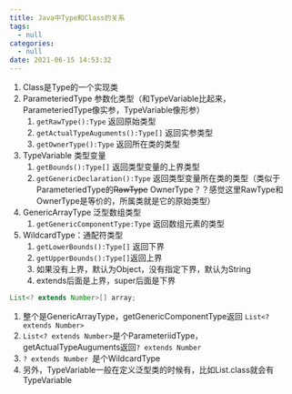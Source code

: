 ```yaml
---
title: Java中Type和Class的关系
tags:
  - null
categories:
  - null
date: 2021-06-15 14:53:32
---
```




1. Class是Type的一个实现类
2. ParameteriedType 参数化类型（和TypeVariable比起来，ParameteriedType像实参，TypeVariable像形参）
   1. `getRawType():Type` 返回原始类型
   2. `getActualTypeAuguments():Type[]` 返回实参类型
   3. `getOwnerType():Type` 返回所在类的类型
3. TypeVariable 类型变量
   1. `getBounds():Type[]`  返回类型变量的上界类型
   2. `getGenericDeclaration():Type` 返回类型变量所在类的类型（类似于ParameteriedType的~~RawType~~ OwnerType？？感觉这里RawType和OwnerType是等价的，所属类就是它的原始类型）
4. GenericArrayType 泛型数组类型
   1. `getGenericComponentType:Type` 返回数组元素的类型
5. WildcardType：通配符类型
   1. `getLowerBounds():Type[]` 返回下界
   2. `getUpperBounds():Type[]`返回上界
   3. 如果没有上界，默认为Object，没有指定下界，默认为String
   4. extends后面是上界，super后面是下界



```java
List<? extends Number>[] array;
```

1. 整个是GenericArrayType，getGenericComponentType返回 `List<? extends Number>`
2. `List<? extends Number>`是个ParameteriidType，getActualTypeAuguments返回`? extends Number`
3. `? extends Number `是个WildcardType
4. 另外，TypeVariable一般在定义泛型类的时候有，比如List.class就会有TypeVariable

